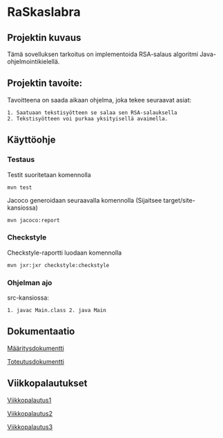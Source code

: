 # RaSkaslabra

## Projektin kuvaus

Tämä sovelluksen tarkoitus on implementoida RSA-salaus algoritmi Java-ohjelmointikielellä. 

## Projektin tavoite:

Tavoitteena on saada aikaan ohjelma, joka tekee seuraavat asiat: 

    1. Saatuaan tekstisyötteen se salaa sen RSA-salauksella
    2. Tekstisyötteen voi purkaa yksityisellä avaimella.
    
## Käyttöohje

### Testaus

Testit suoritetaan komennolla

```
mvn test
```
Jacoco generoidaan seuraavalla komennolla (Sijaitsee target/site-kansiossa)
```
mvn jacoco:report
```


### Checkstyle

Checkstyle-raportti luodaan komennolla


```
mvn jxr:jxr checkstyle:checkstyle
```

### Ohjelman ajo

src-kansiossa: 

```
1. javac Main.class 2. java Main
```
    
 ## Dokumentaatio
 
 [Määritysdokumentti](https://github.com/Varjokorento/RaSkAslabra/blob/master/Dokumentaatio/Maarittelydokumentti/Maarittelydokumentti.md)       
 
 
 [Toteutusdokumentti](https://github.com/Varjokorento/RaSkAslabra/blob/master/Dokumentaatio/Toteutusdokumentti/toteutusdokumentti.md)       
 
 
    
    
## Viikkopalautukset

 [Viikkopalautus1](https://github.com/Varjokorento/RaSkAslabra/blob/master/Dokumentaatio/Viikkopalautukset/Viikkopalautus1.md)
 
 [Viikkopalautus2](https://github.com/Varjokorento/RaSkAslabra/blob/master/Dokumentaatio/Viikkopalautukset/Viikkopalautus2.md)
 
 [Viikkopalautus3](https://github.com/Varjokorento/RaSkAslabra/edit/master/Dokumentaatio/Viikkopalautukset/Viikkopalautus3.md)
 
 



